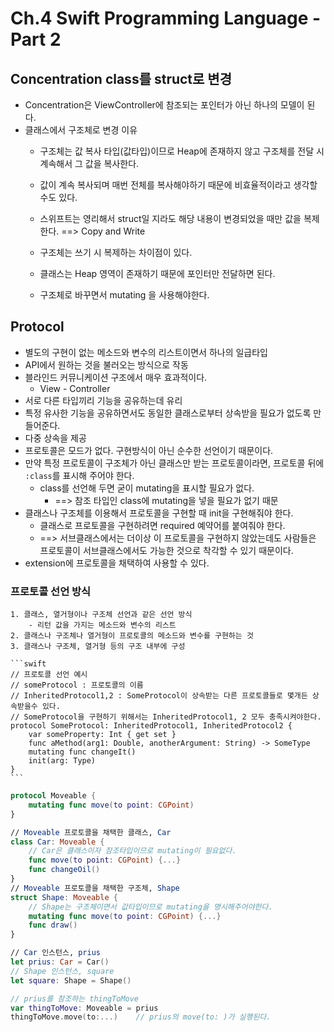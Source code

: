 # Ch.4 Swift Programming Language - Part 2

## Concentration class를 struct로 변경
- Concentration은 ViewController에 참조되는 포인터가 아닌 하나의 모델이 된다.
- 클래스에서 구조체로 변경 이유
    - 구조체는 값 복사 타입(값타입)이므로 Heap에 존재하지 않고 구조체를 전달 시 계속해서 그 값을 복사한다.
    - 값이 계속 복사되며 매번 전체를 복사해야하기 때문에 비효율적이라고 생각할 수도 있다.
    - 스위프트는 영리해서 struct일 지라도 해당 내용이 변경되었을 때만 값을 복제한다. ==> Copy and Write

    - 구조체는 쓰기 시 복제하는 차이점이 있다.
    - 클래스는 Heap 영역이 존재하기 때문에 포인터만 전달하면 된다.
    - 구조체로 바꾸면서 mutating 을 사용해야한다.

## Protocol
- 별도의 구현이 없는 메소드와 변수의 리스트이면서 하나의 일급타입
- API에서 원하는 것을 불러오는 방식으로 작동
- 블라인드 커뮤니케이션 구조에서 매우 효과적이다.
    - View - Controller
- 서로 다른 타입끼리 기능을 공유하는데 유리
- 특정 유사한 기능을 공유하면서도 동일한 클래스로부터 상속받을 필요가 없도록 만들어준다.
- 다중 상속을 제공
- 프로토콜은 모드가 없다. 구현방식이 아닌 순수한 선언이기 때문이다.
- 만약 특정 프로토콜이 구조체가 아닌 클래스만 받는 프로토콜이라면, 프로토콜 뒤에 ```:class```를 표시해 주어야 한다.
    - class를 선언해 두면 굳이 mutating을 표시할 필요가 없다.
        - ==> 참조 타입인 class에 mutating을 넣을 필요가 없기 때문
- 클래스나 구조체를 이용해서 프로토콜을 구현할 때 init을 구현해줘야 한다.
    - 클래스로 프로토콜을 구현하려면 required 예약어를 붙여줘야 한다.
    - ==> 서브클래스에서는 더이상 이 프로토콜을 구현하지 않았는데도 사람들은 프로토콜이 서브클래스에서도 가능한 것으로 착각할 수 있기 때문이다.
- extension에 프로토콜을 채택하여 사용할 수 있다.

### 프로토콜 선언 방식
    1. 클래스, 열거형이나 구조체 선언과 같은 선언 방식
        - 리턴 값을 가지는 메소드와 변수의 리스트
    2. 클래스나 구조체나 열거형이 프로토콜의 메소드와 변수를 구현하는 것
    3. 클래스나 구조체, 열거형 등의 구조 내부에 구성

    ```swift
    // 프로토콜 선언 예시
    // someProtocol : 프로토콜의 이름
    // InheritedProtocol1,2 : SomeProtocol이 상속받는 다른 프로토콜들로 몇개든 상속받을수 있다.
    // SomeProtocol을 구현하기 위해서는 InheritedProtocol1, 2 모두 충족시켜야한다.
    protocol SomeProtocol: InheritedProtocol1, InheritedProtocol2 {
        var someProperty: Int { get set }
        func aMethod(arg1: Double, anotherArgument: String) -> SomeType
        mutating func changeIt()
        init(arg: Type)
    }
    ```

```swift
protocol Moveable {
    mutating func move(to point: CGPoint)
}

// Moveable 프로토콜을 채택한 클래스, Car
class Car: Moveable {
    // Car은 클래스이자 참조타입이므로 mutating이 필요없다.
    func move(to point: CGPoint) {...}
    func changeOil()
}
// Moveable 프로토콜을 채택한 구조체, Shape
struct Shape: Moveable {
    // Shape는 구조체이면서 값타입이므로 mutating을 명시해주어야한다.
    mutating func move(to point: CGPoint) {...}
    func draw()
}

// Car 인스턴스, prius
let prius: Car = Car()
// Shape 인스턴스, square
let square: Shape = Shape()

// prius를 참조하는 thingToMove
var thingToMove: Moveable = prius
thingToMove.move(to:...)    // prius의 move(to: )가 실행된다.
```